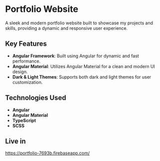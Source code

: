 # Portfolio Website

A sleek and modern portfolio website built to showcase my projects and skills, providing a dynamic and responsive user experience.

## Key Features

- **Angular Framework**: Built using Angular for dynamic and fast performance.
- **Angular Material**: Utilizes Angular Material for a clean and modern UI design.
- **Dark & Light Themes**: Supports both dark and light themes for user customization.

## Technologies Used

- **Angular**
- **Angular Material**
- **TypeScript**
- **SCSS**

## Live in 
https://portfolio-7693b.firebaseapp.com/

